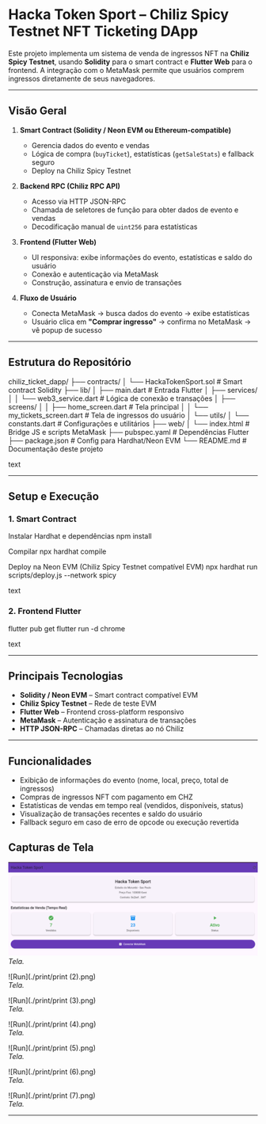 # Hacka Token Sport – Chiliz Spicy Testnet NFT Ticketing DApp

Este projeto implementa um sistema de venda de ingressos NFT na **Chiliz Spicy Testnet**, usando **Solidity** para o smart contract e **Flutter Web** para o frontend. A integração com o MetaMask permite que usuários comprem ingressos diretamente de seus navegadores.

---

## Visão Geral

1. **Smart Contract (Solidity / Neon EVM ou Ethereum-compatible)**
   - Gerencia dados do evento e vendas  
   - Lógica de compra (`buyTicket`), estatísticas (`getSaleStats`) e fallback seguro  
   - Deploy na Chiliz Spicy Testnet  

2. **Backend RPC (Chiliz RPC API)**
   - Acesso via HTTP JSON-RPC  
   - Chamada de seletores de função para obter dados de evento e vendas  
   - Decodificação manual de `uint256` para estatísticas  

3. **Frontend (Flutter Web)**
   - UI responsiva: exibe informações do evento, estatísticas e saldo do usuário  
   - Conexão e autenticação via MetaMask  
   - Construção, assinatura e envio de transações  

4. **Fluxo de Usuário**
   - Conecta MetaMask → busca dados do evento → exibe estatísticas  
   - Usuário clica em **"Comprar ingresso"** → confirma no MetaMask → vê popup de sucesso  

---

## Estrutura do Repositório

chiliz_ticket_dapp/
├── contracts/
│ └── HackaTokenSport.sol # Smart contract Solidity
├── lib/
│ ├── main.dart # Entrada Flutter
│ ├── services/
│ │ └── web3_service.dart # Lógica de conexão e transações
│ ├── screens/
│ │ ├── home_screen.dart # Tela principal
│ │ └── my_tickets_screen.dart # Tela de ingressos do usuário
│ └── utils/
│ └── constants.dart # Configurações e utilitários
├── web/
│ └── index.html # Bridge JS e scripts MetaMask
├── pubspec.yaml # Dependências Flutter
├── package.json # Config para Hardhat/Neon EVM
└── README.md # Documentação deste projeto

text

---

## Setup e Execução

### 1. Smart Contract

Instalar Hardhat e dependências
npm install

Compilar
npx hardhat compile

Deploy na Neon EVM (Chiliz Spicy Testnet compatível EVM)
npx hardhat run scripts/deploy.js --network spicy

text

### 2. Frontend Flutter

flutter pub get
flutter run -d chrome

text

---

## Principais Tecnologias

- **Solidity / Neon EVM** – Smart contract compatível EVM  
- **Chiliz Spicy Testnet** – Rede de teste EVM  
- **Flutter Web** – Frontend cross-platform responsivo  
- **MetaMask** – Autenticação e assinatura de transações  
- **HTTP JSON-RPC** – Chamadas diretas ao nó Chiliz  

---

## Funcionalidades

- Exibição de informações do evento (nome, local, preço, total de ingressos)  
- Compras de ingressos NFT com pagamento em CHZ  
- Estatísticas de vendas em tempo real (vendidos, disponíveis, status)  
- Visualização de transações recentes e saldo do usuário  
- Fallback seguro em caso de erro de opcode ou execução revertida  

## Capturas de Tela

![Run](./print/print1.png)  
*Tela.*

![Run](./print/print (2).png)  
*Tela.*

![Run](./print/print (3).png)  
*Tela.*

![Run](./print/print (4).png)  
*Tela.*

![Run](./print/print (5).png)  
*Tela.*

![Run](./print/print (6).png)  
*Tela.*

![Run](./print/print (7).png)  
*Tela.*

---

